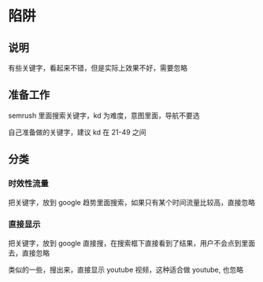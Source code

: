 # 陷阱

## 说明

有些关键字，看起来不错，但是实际上效果不好，需要忽略

## 准备工作

semrush 里面搜索关键字，kd 为难度，意图里面，导航不要选

自己准备做的关键字，建议 kd 在 21-49 之间

## 分类

### 时效性流量

把关键字，放到 google 趋势里面搜索，如果只有某个时间流量比较高，直接忽略

### 直接显示

把关键字，放到 google 直接搜，在搜索框下直接看到了结果，用户不会点到里面去，直接忽略

类似的一些，搜出来，直接显示 youtube 视频，这种适合做 youtube, 也忽略
